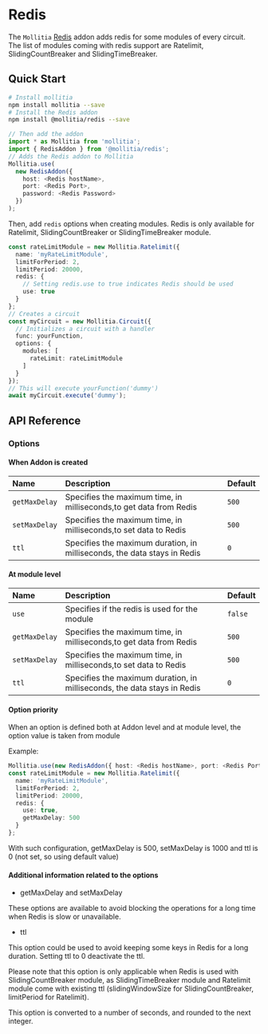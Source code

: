 # Redis

The `Mollitia` [Redis](https://redis.io/) addon adds redis for some modules of every circuit. The list of modules coming with redis support are Ratelimit, SlidingCountBreaker and SlidingTimeBreaker.

## Quick Start

``` bash
# Install mollitia
npm install mollitia --save
# Install the Redis addon
npm install @mollitia/redis --save
```

``` typescript
// Then add the addon
import * as Mollitia from 'mollitia';
import { RedisAddon } from '@mollitia/redis';
// Adds the Redis addon to Mollitia
Mollitia.use(
  new RedisAddon({ 
    host: <Redis hostName>, 
    port: <Redis Port>,
    password: <Redis Password> 
  })
);
```

Then, add `redis` options when creating modules. Redis is only available for Ratelimit, SlidingCountBreaker or SlidingTimeBreaker module.

``` typescript
const rateLimitModule = new Mollitia.Ratelimit({
  name: 'myRateLimitModule',
  limitForPeriod: 2,
  limitPeriod: 20000,
  redis: {
    // Setting redis.use to true indicates Redis should be used
    use: true
  }
};
// Creates a circuit
const myCircuit = new Mollitia.Circuit({
  // Initializes a circuit with a handler
  func: yourFunction,
  options: {
    modules: [
      rateLimit: rateLimitModule
    ]
  }
});
// This will execute yourFunction('dummy')
await myCircuit.execute('dummy');

```

## API Reference

### Options

#### When Addon is created

| Name             | Description                                                                 | Default    |
|:-----------------|:----------------------------------------------------------------------------|:-----------|
| `getMaxDelay`    | Specifies the maximum time, in milliseconds,to get data from Redis          | `500`      |
| `setMaxDelay`    | Specifies the maximum time, in milliseconds,to set data to Redis            | `500`      |
| `ttl`            | Specifies the maximum duration, in milliseconds, the data stays in  Redis   | `0`        |

#### At module level

| Name             | Description                                                                 | Default    |
|:-----------------|:----------------------------------------------------------------------------|:-----------|
| `use`            | Specifies if the redis is used for the module                               | `false`    |
| `getMaxDelay`    | Specifies the maximum time, in milliseconds,to get data from Redis          | `500`      |
| `setMaxDelay`    | Specifies the maximum time, in milliseconds,to set data to Redis            | `500`      |
| `ttl`            | Specifies the maximum duration, in milliseconds, the data stays in  Redis   | `0`        |

#### Option priority

When an option is defined both at Addon level and at module level, the option value is taken from module

Example:
``` typescript
Mollitia.use(new RedisAddon({ host: <Redis hostName>, port: <Redis Port>, password: <Redis Password>, getMaxDelay: 1000, setMaxDelay: 1000 }));
const rateLimitModule = new Mollitia.Ratelimit({
  name: 'myRateLimitModule',
  limitForPeriod: 2,
  limitPeriod: 20000,
  redis: {
    use: true,
    getMaxDelay: 500
  }
};
````
With such configuration, getMaxDelay is 500, setMaxDelay is 1000 and ttl is 0 (not set, so using default value)


#### Additional information related to the options

* getMaxDelay and setMaxDelay

These options are available to avoid blocking the operations for a long time when Redis is slow or unavailable.

* ttl

This option could be used to avoid keeping some keys in Redis for a long duration. Setting ttl to 0 deactivate the ttl.

Please note that this option is only applicable when Redis is used with SlidingCountBreaker module, as SlidingTimeBreaker module and Ratelimit module come with existing ttl (slidingWindowSize for SlidingCountBreaker, limitPeriod for Ratelimit).

This option is converted to a number of seconds, and rounded to the next integer.
